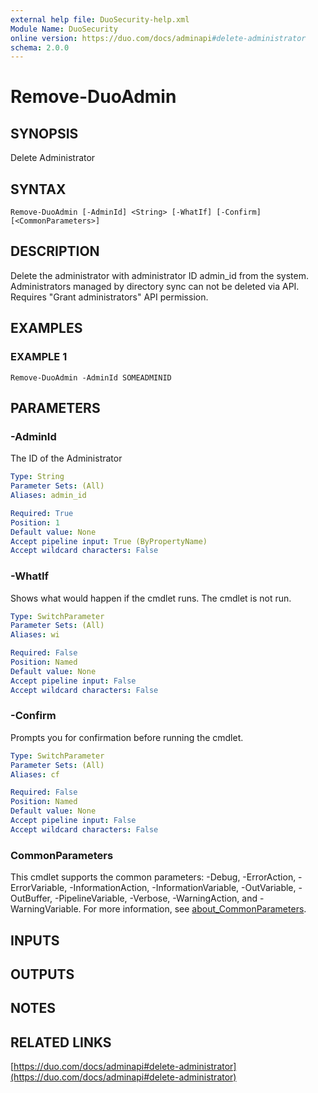 ```yaml
---
external help file: DuoSecurity-help.xml
Module Name: DuoSecurity
online version: https://duo.com/docs/adminapi#delete-administrator
schema: 2.0.0
---
```


# Remove-DuoAdmin

## SYNOPSIS
Delete Administrator

## SYNTAX

```
Remove-DuoAdmin [-AdminId] <String> [-WhatIf] [-Confirm] [<CommonParameters>]
```

## DESCRIPTION
Delete the administrator with administrator ID admin_id from the system.
Administrators managed by directory sync can not be deleted via API.
Requires "Grant administrators" API permission.

## EXAMPLES

### EXAMPLE 1
```
Remove-DuoAdmin -AdminId SOMEADMINID
```

## PARAMETERS

### -AdminId
The ID of the Administrator

```yaml
Type: String
Parameter Sets: (All)
Aliases: admin_id

Required: True
Position: 1
Default value: None
Accept pipeline input: True (ByPropertyName)
Accept wildcard characters: False
```

### -WhatIf
Shows what would happen if the cmdlet runs.
The cmdlet is not run.

```yaml
Type: SwitchParameter
Parameter Sets: (All)
Aliases: wi

Required: False
Position: Named
Default value: None
Accept pipeline input: False
Accept wildcard characters: False
```

### -Confirm
Prompts you for confirmation before running the cmdlet.

```yaml
Type: SwitchParameter
Parameter Sets: (All)
Aliases: cf

Required: False
Position: Named
Default value: None
Accept pipeline input: False
Accept wildcard characters: False
```

### CommonParameters
This cmdlet supports the common parameters: -Debug, -ErrorAction, -ErrorVariable, -InformationAction, -InformationVariable, -OutVariable, -OutBuffer, -PipelineVariable, -Verbose, -WarningAction, and -WarningVariable. For more information, see [about_CommonParameters](http://go.microsoft.com/fwlink/?LinkID=113216).

## INPUTS

## OUTPUTS

## NOTES

## RELATED LINKS

[https://duo.com/docs/adminapi#delete-administrator](https://duo.com/docs/adminapi#delete-administrator)


